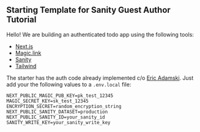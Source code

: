 ## Starting Template for Sanity Guest Author Tutorial
Hello! We are building an authenticated todo app using the following tools:

- [Next.js](https://nextjs.org/)
- [Magic.link](https://magic.link)
- [Sanity](https://sanity.io)
- [Tailwind](https://tailwindcss.com)

The starter has the auth code already implemented c/o [Eric Adamski](https://vercel.com/blog/simple-auth-with-magic-link-and-nextjs).
Just add your the following values to a `.env.local` file:

```
NEXT_PUBLIC_MAGIC_PUB_KEY=pk_test_12345
MAGIC_SECRET_KEY=sk_test_12345
ENCRYPTION_SECRET=random_encryption_string
NEXT_PUBLIC_SANITY_DATASET=production
NEXT_PUBLIC_SANITY_ID=your_sanity_id
SANITY_WRITE_KEY=your_sanity_write_key
```
